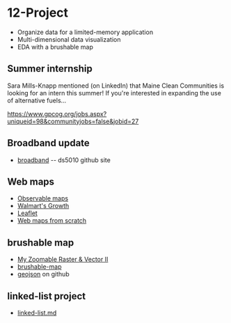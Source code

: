 
# 12-Project

* Organize data for a limited-memory application
* Multi-dimensional data visualization
* EDA with a brushable map

## Summer internship

Sara Mills-Knapp mentioned (on LinkedIn) that Maine Clean Communities is looking for an intern this summer! If you're interested in expanding the use of alternative fuels...

https://www.gpcog.org/jobs.aspx?uniqueid=98&communityjobs=false&jobid=27

## Broadband update

* [broadband](https://github.com/ds5010/broadband) -- ds5010 github site

## Web maps

* [Observable maps](https://observablehq.com/collection/@observablehq/maps)
* [Walmart's Growth](https://observablehq.com/@mbostock/walmarts-growth)
* [Leaflet](https://observablehq.com/@tmcw/leaflet)
* [Web maps from scratch](https://observablehq.com/@mourner/simple-web-map)

## brushable map

* [My Zoomable Raster & Vector II](https://observablehq.com/d/88a8d31c7bc2f92d)
* [brushable-map](notebooks/brushable-map.ipynb)
* [geojson](https://github.com/ds5010/broadband/blob/main/county/Androscoggin.geojson) on github

## linked-list project

* [linked-list.md](linked-list.md)
